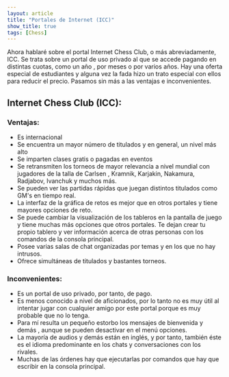 ```yaml
---
layout: article
title: "Portales de Internet (ICC)"
show_title: true
tags: [Chess]
---
```


Ahora hablaré sobre el portal Internet Chess Club, o más abreviadamente, ICC. Se trata sobre un portal de uso privado al que se accede pagando en distintas cuotas, como un año , por meses o por varios años. Hay una oferta especial de estudiantes y alguna vez la fada hizo un trato especial con ellos para reducir el precio.
Pasamos sin más a las ventajas e inconvenientes.

## **Internet Chess Club (ICC):**

### Ventajas:
- Es internacional
- Se encuentra un mayor número de titulados y en general, un nivel más alto
- Se imparten clases gratis o pagadas en eventos
- Se retransmiten los torneos de mayor relevancia a nivel mundial con jugadores de la talla de Carlsen , Kramnik, Karjakin, Nakamura, Radjabov, Ivanchuk y muchos más.
- Se pueden ver las partidas rápidas que juegan distintos titulados como GM's en tiempo real.
- La interfaz de la gráfica de retos es mejor que en otros portales y tiene mayores opciones de reto.
- Se puede cambiar la visualización de los tableros en la pantalla de juego y tiene muchas más opciones que otros portales. Te dejan crear tu propio tablero y ver información acerca de otras personas con los comandos de la consola principal.
- Posee varias salas de chat organizadas por temas y en los que no hay intrusos.
- Ofrece simultáneas de titulados y bastantes torneos.

### Inconvenientes:
- Es un portal de uso privado, por tanto, de pago.
- Es menos conocido a nivel de aficionados, por lo tanto no es muy útil al intentar jugar con cualquier amigo por este portal porque es muy probable que no lo tenga.
- Para mí resulta un pequeño estorbo los mensajes de bienvenida y demás , aunque se pueden desactivar en el menú opciones.
- La mayoría de audios y demás están en inglés, y por tanto, también éste es el idioma predominante en los chats y conversaciones con los rivales.
- Muchas de las órdenes hay que ejecutarlas por comandos que hay que escribir en la consola principal.

